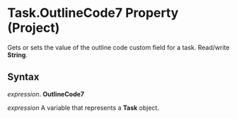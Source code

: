 
# Task.OutlineCode7 Property (Project)

 Gets or sets the value of the outline code custom field for a task. Read/write **String**.


## Syntax

 _expression_. **OutlineCode7**

 _expression_ A variable that represents a **Task** object.

